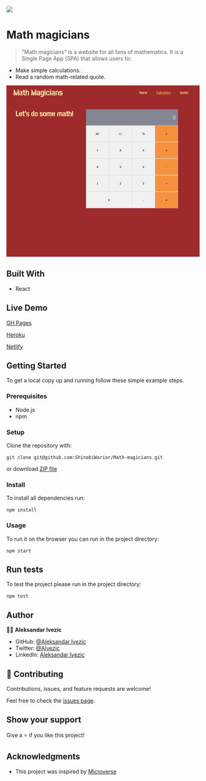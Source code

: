 ![](https://img.shields.io/badge/microverse-blueviolet)

# Math magicians

> "Math magicians" is a website for all fans of mathematics. It is a Single Page App (SPA) that allows users to:

   - Make simple calculations.
   - Read a random math-related quote.


![screenshot](./Screenshot-math-mag.png)

## Built With

- React

## Live Demo

[GH Pages](https://shinobiwarior.github.io/Math-magicians/)

[Heroku](https://aleks-math-magicians.herokuapp.com/)

[Netlify](https://aleks-math-magicians.netlify.app/)

## Getting Started

To get a local copy up and running follow these simple example steps.

### Prerequisites

- Node.js
- npm

### Setup

Clone the repository with:

```
git clone git@github.com:ShinobiWarior/Math-magicians.git
```
or download [ZIP file](https://github.com/ShinobiWarior/Math-magicians/archive/refs/heads/dev.zip)

### Install
To install all dependencies run:
```
npm install
```
### Usage
To run it on the browser you can run in the project directory:

 ```
 npm start
 ```

## Run tests 
To test the project please run in the project directory:

```
npm test
```

## Author

👤👤 **Aleksandar Ivezic**

- GitHub: [@Aleksandar Ivezic](https://github.com/ShinobiWarior)
- Twitter: [@AIvezic](https://twitter.com/AIvezic)
- LinkedIn: [Aleksandar Ivezic](https://www.linkedin.com/in/aleksandar-ivezic/)

## 🤝 Contributing

Contributions, issues, and feature requests are welcome!

Feel free to check the [issues page](https://github.com/ShinobiWarior/Math-magicians/issues/).

## Show your support

Give a ⭐️ if you like this project!

## Acknowledgments

- This project was inspired by [Microverse](https://www.microverse.org/?grsf=w9rx3c)
